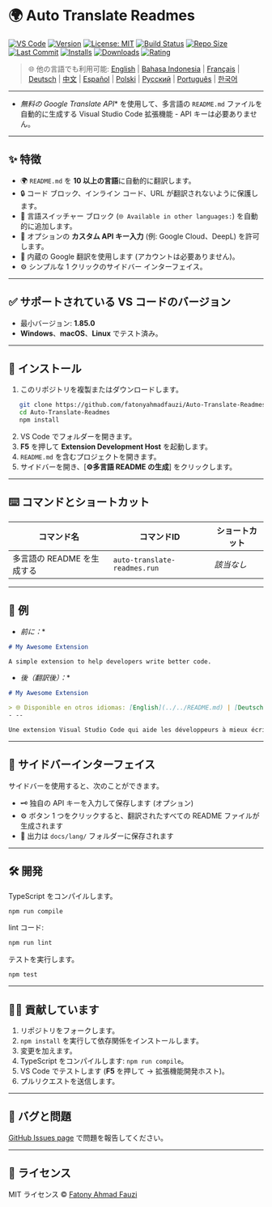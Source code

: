 # 🌍 Auto Translate Readmes

[![VS Code](https://img.shields.io/badge/VS%20Code-1.85.0+-blue.svg)](https://code.visualstudio.com/)
[![Version](https://img.shields.io/github/v/release/fatonyahmadfauzi/Auto-Translate-Readmes?color=blue.svg)](https://github.com/fatonyahmadfauzi/Auto-Translate-Readmes/releases)
[![License: MIT](https://img.shields.io/github/license/fatonyahmadfauzi/Auto-Translate-Readmes?color=green.svg)](LICENSE)
[![Build Status](https://github.com/fatonyahmadfauzi/Auto-Translate-Readmes/actions/workflows/main.yml/badge.svg)](https://github.com/fatonyahmadfauzi/Auto-Translate-Readmes/actions)
[![Repo Size](https://img.shields.io/github/repo-size/fatonyahmadfauzi/Auto-Translate-Readmes?color=yellow.svg)](https://github.com/fatonyahmadfauzi/Auto-Translate-Readmes)
[![Last Commit](https://img.shields.io/github/last-commit/fatonyahmadfauzi/Auto-Translate-Readmes?color=brightgreen.svg)](https://github.com/fatonyahmadfauzi/Auto-Translate-Readmes/commits/main)
[![Installs](https://vsmarketplacebadges.dev/installs-short/fatonyahmadfauzi.auto-translate-readmes.svg)](https://marketplace.visualstudio.com/items?itemName=fatonyahmadfauzi.auto-translate-readmes)
[![Downloads](https://vsmarketplacebadges.dev/downloads-short/fatonyahmadfauzi.auto-translate-readmes.svg)](https://marketplace.visualstudio.com/items?itemName=fatonyahmadfauzi.auto-translate-readmes)
[![Rating](https://vsmarketplacebadges.dev/rating-short/fatonyahmadfauzi.auto-translate-readmes.svg)](https://marketplace.visualstudio.com/items?itemName=fatonyahmadfauzi.auto-translate-readmes)

> 🌐 他の言語でも利用可能: [English](../../README.md) | [Bahasa Indonesia](README-ID.md) | [Français](README-FR.md) | [Deutsch](README-DE.md) | [中文](README-ZH.md) | [Español](README-ES.md) | [Polski](README-PL.md) | [Русский](README-RU.md) | [Português](README-PT.md) | [한국어](README-KO.md)

---

- *無料の Google Translate API** を使用して、多言語の `README.md` ファイルを自動的に生成する Visual Studio Code 拡張機能 - API キーは必要ありません。
- --

## ✨ 特徴
- 🌍 `README.md` を **10 以上の言語**に自動的に翻訳します。
- 🔒 コード ブロック、インライン コード、URL が翻訳されないように保護します。
- 💬 言語スイッチャー ブロック (`🌐 Available in other languages:`) を自動的に追加します。
- 💾 オプションの **カスタム API キー入力** (例: Google Cloud、DeepL) を許可します。
- 🧠 内蔵の Google 翻訳を使用します (アカウントは必要ありません)。
- ⚙️ シンプルな 1 クリックのサイドバー インターフェイス。
- --

## ✅ サポートされている VS コードのバージョン
- 最小バージョン: **1.85.0**
- **Windows**、**macOS**、**Linux** でテスト済み。
- --

## 🧩 インストール

1. このリポジトリを複製またはダウンロードします。
```bash
   git clone https://github.com/fatonyahmadfauzi/Auto-Translate-Readmes.git
   cd Auto-Translate-Readmes
   npm install
   ```
2. VS Code でフォルダーを開きます。
3. **F5** を押して **Extension Development Host** を起動します。
4. `README.md` を含むプロジェクトを開きます。
5. サイドバーを開き、[**⚙️多言語 README の生成**] をクリックします。
- --

## ⌨️ コマンドとショートカット

|コマンド名 |コマンドID |ショートカット |
| ----------------------------- | ---------------------------- |-------- |
|多言語の README を生成する |`auto-translate-readmes.run` |_該当なし_ |
- --

## 🧠 例
- *前に：**

```md
# My Awesome Extension

A simple extension to help developers write better code.
```
- *後（翻訳後）：**

```md
# My Awesome Extension

> 🌐 Disponible en otros idiomas: [English](../../README.md) | [Deutsch](README-DE.md) | [Français](README-FR.md)
- --

Une extension Visual Studio Code qui aide les développeurs à mieux écrire du code.
```
- --

## 🧠 サイドバーインターフェイス

サイドバーを使用すると、次のことができます。
- 🗝️ 独自の API キーを入力して保存します (オプション)
- ⚙️ ボタン 1 つをクリックすると、翻訳されたすべての README ファイルが生成されます
- 📁 出力は `docs/lang/` フォルダーに保存されます
- --

## 🛠️ 開発

TypeScript をコンパイルします。

```bash
npm run compile
```

lint コード:

```bash
npm run lint
```

テストを実行します。

```bash
npm test
```
- --

## 🧑‍💻 貢献しています

1. リポジトリをフォークします。
2. `npm install` を実行して依存関係をインストールします。
3. 変更を加えます。
4. TypeScript をコンパイルします: `npm run compile`。
5. VS Code でテストします (**F5** を押して → 拡張機能開発ホスト)。
6. プルリクエストを送信します。
- --

## 🐞 バグと問題

[GitHub Issues page](https://github.com/fatonyahmadfauzi/Auto-Translate-Readmes/issues) で問題を報告してください。
- --

## 🧾 ライセンス

MIT ライセンス © [Fatony Ahmad Fauzi](../../LICENSE)

